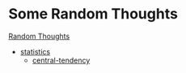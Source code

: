 # Some Random Thoughts

[Random Thoughts](/thoughts/)

* [statistics](/thoughts/statistics/)
	* [central-tendency](/thoughts/central-tendency/)

